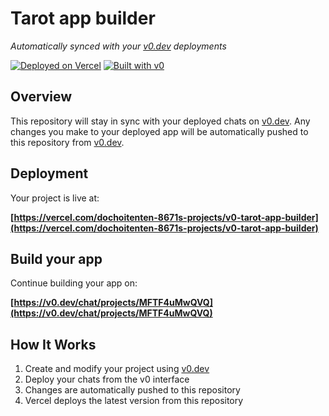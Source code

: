 # Tarot app builder

*Automatically synced with your [v0.dev](https://v0.dev) deployments*

[![Deployed on Vercel](https://img.shields.io/badge/Deployed%20on-Vercel-black?style=for-the-badge&logo=vercel)](https://vercel.com/dochoitenten-8671s-projects/v0-tarot-app-builder)
[![Built with v0](https://img.shields.io/badge/Built%20with-v0.dev-black?style=for-the-badge)](https://v0.dev/chat/projects/MFTF4uMwQVQ)

## Overview

This repository will stay in sync with your deployed chats on [v0.dev](https://v0.dev).
Any changes you make to your deployed app will be automatically pushed to this repository from [v0.dev](https://v0.dev).

## Deployment

Your project is live at:

**[https://vercel.com/dochoitenten-8671s-projects/v0-tarot-app-builder](https://vercel.com/dochoitenten-8671s-projects/v0-tarot-app-builder)**

## Build your app

Continue building your app on:

**[https://v0.dev/chat/projects/MFTF4uMwQVQ](https://v0.dev/chat/projects/MFTF4uMwQVQ)**

## How It Works

1. Create and modify your project using [v0.dev](https://v0.dev)
2. Deploy your chats from the v0 interface
3. Changes are automatically pushed to this repository
4. Vercel deploys the latest version from this repository